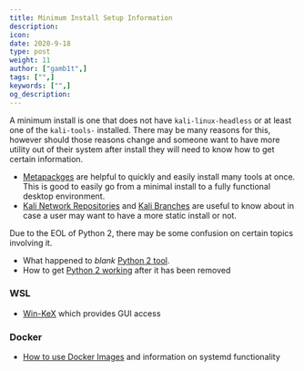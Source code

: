 ```yaml
---
title: Minimum Install Setup Information
description:
icon:
date: 2020-9-18
type: post
weight: 11
author: ["gamb1t",]
tags: ["",]
keywords: ["",]
og_description:
---
```


A minimum install is one that does not have `kali-linux-headless` or at least one of the `kali-tools-` installed. There may be many reasons for this, however should those reasons change and someone want to have more utility out of their system after install they will need to know how to get certain information.

- [Metapackges](https://www.kali.org/docs/general-use/metapackages/) are helpful to quickly and easily install many tools at once. This is good to easily go from a minimal install to a fully functional desktop environment.
- [Kali Network Repositories](https://www.kali.org/docs/general-use/kali-linux-sources-list-repositories/) and [Kali Branches](https://www.kali.org/docs/introduction/kali-branches/) are useful to know about in case a user may want to have a more static install or not.

Due to the EOL of Python 2, there may be some confusion on certain topics involving it.

- What happened to _blank_ [Python 2 tool](https://www.kali.org/news/python-2-end-of-life/).
- How to get [Python 2 working](https://www.kali.org/docs/general-use/using-eol-python-versions/) after it has been removed

### WSL
- [Win-KeX](https://www.kali.org/docs/wsl/win-kex/) which provides GUI access

### Docker
- [How to use Docker Images](https://www.kali.org/docs/containers/using-kali-docker-images/) and information on systemd functionality